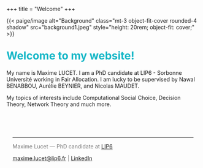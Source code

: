 +++
title = "Welcome"
+++

{{< paige/image alt="Background" class="mt-3 object-fit-cover rounded-4 shadow" src="background1.jpeg" style="height: 20rem; object-fit: cover;" >}}

<h1 class="fw-bold h1 text-center" style="margin-top: 2rem; color:#16b7c7">Welcome to my website!</h1>

<div class="container-fluid">
    <div class="justify-content-center row">
        <div class="col col-auto col-lg-8 px-0">
            <p class="lead mb-0 text-center">My name is Maxime LUCET. I am a PhD candidate at LIP6 - Sorbonne Université working in Fair Allocation. I am lucky to be supervised by Nawal BENABBOU, Aurélie BEYNIER, and Nicolas MAUDET.</p>
        </div>
    </div>
</div>

<div class="container-fluid">
    <div class="justify-content-center row">
        <div class="col col-auto col-lg-8 px-0">
            <p class="lead mb-0 text-center">My topics of interests include Computational Social Choice, Decision Theory, Network Theory and much more. </p>
        </div>
    </div>
</div>

<footer class="text-center" style="margin-top: 3rem; padding: 1rem; color: #777;">
  <hr>
  <p> Maxime Lucet — PhD candidate at <a href="https://www.lip6.fr/" target="_blank">LIP6</a></p>
  <p><a href="/contact/">maxime.lucet@lip6.fr</a> | <a href="https://linkedin.com/in/maxime-lucet-9526841a6" target="_blank">LinkedIn</a></p>
</footer>
